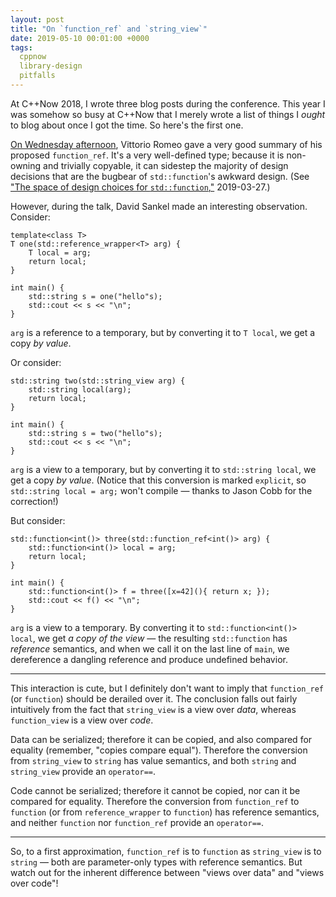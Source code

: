 ```yaml
---
layout: post
title: "On `function_ref` and `string_view`"
date: 2019-05-10 00:01:00 +0000
tags:
  cppnow
  library-design
  pitfalls
---
```


At C++Now 2018, I wrote three blog posts during the conference.
This year I was somehow so busy at C++Now that I merely wrote a list of things I _ought_ to blog about
once I got the time. So here's the first one.

[On Wednesday afternoon](https://cppnow2019.sched.com/event/Mj3N/higher-order-functions-and-functionref),
Vittorio Romeo gave a very good summary of his proposed `function_ref`. It's a very well-defined type;
because it is non-owning and trivially copyable, it can sidestep the majority of design decisions that
are the bugbear of `std::function`'s awkward design. (See
["The space of design choices for `std::function`,"](/blog/2019/03/27/design-space-for-std-function)
2019-03-27.)

However, during the talk, David Sankel made an interesting observation. Consider:

    template<class T>
    T one(std::reference_wrapper<T> arg) {
        T local = arg;
        return local;
    }

    int main() {
        std::string s = one("hello"s);
        std::cout << s << "\n";
    }

`arg` is a reference to a temporary, but by converting it to `T local`, we get a copy
_by value_.

Or consider:

    std::string two(std::string_view arg) {
        std::string local(arg);
        return local;
    }

    int main() {
        std::string s = two("hello"s);
        std::cout << s << "\n";
    }

`arg` is a view to a temporary, but by converting it to `std::string local`, we get a copy
_by value_. (Notice that this conversion is marked `explicit`, so `std::string local = arg;`
won't compile — thanks to Jason Cobb for the correction!)

But consider:

    std::function<int()> three(std::function_ref<int()> arg) {
        std::function<int()> local = arg;
        return local;
    }

    int main() {
        std::function<int()> f = three([x=42](){ return x; });
        std::cout << f() << "\n";
    }

`arg` is a view to a temporary. By converting it to `std::function<int()> local`,
we get _a copy of the view_ — the resulting `std::function` has _reference_ semantics,
and when we call it on the last line of `main`, we dereference a dangling reference and
produce undefined behavior.

----

This interaction is cute, but I definitely don't want to imply that `function_ref` (or `function`)
should be derailed over it. The conclusion falls out fairly intuitively from the fact that
`string_view` is a view over _data_, whereas `function_view` is a view over _code_.

Data can be serialized; therefore it can be copied, and also compared for equality
(remember, "copies compare equal").
Therefore the conversion from `string_view` to `string` has value semantics, and both
`string` and `string_view` provide an `operator==`.

Code cannot be serialized; therefore it cannot be copied, nor can it be compared for equality.
Therefore the conversion from `function_ref` to `function` (or from `reference_wrapper` to `function`)
has reference semantics, and neither `function` nor `function_ref` provide an `operator==`.

----

So, to a first approximation, `function_ref` is to `function` as `string_view` is to `string` — both are
parameter-only types with reference semantics. But watch out for the inherent difference between
"views over data" and "views over code"!
